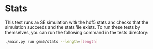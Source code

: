 # Stats

This test runs an SE simulation with the hdf5 stats and checks that the simulation succeeds and the stats file exists.
To run these tests by themselves, you can run the following command in the tests directory:

```bash
./main.py run gem5/stats --length=[length]
```
